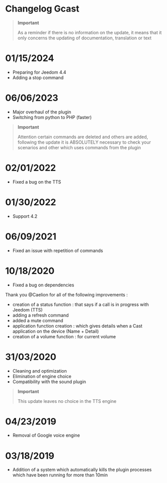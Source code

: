 # Changelog Gcast

>**Important**
>
>As a reminder if there is no information on the update, it means that it only concerns the updating of documentation, translation or text

# 01/15/2024

- Preparing for Jeedom 4.4
- Adding a stop command

# 06/06/2023

- Major overhaul of the plugin 
- Switching from python to PHP (faster)

>**Important**
>
>Attention certain commands are deleted and others are added, following the update it is ABSOLUTELY necessary to check your scenarios and other which uses commands from the plugin

# 02/01/2022

- Fixed a bug on the TTS

# 01/30/2022

- Support 4.2

# 06/09/2021

- Fixed an issue with repetition of commands

# 10/18/2020

- Fixed a bug on dependencies

Thank you @Caelion for all of the following improvements :

- creation of a status function : that says if a call is in progress with Jeedom (TTS)
- adding a refresh command
- added a mute command
- application function creation : which gives details when a Cast application on the device (Name + Detail)
- creation of a volume function : for current volume

# 31/03/2020

- Cleaning and optimization
- Elimination of engine choice
- Compatibility with the sound plugin

>**Important**
>
>This update leaves no choice in the TTS engine


# 04/23/2019

- Removal of Google voice engine

# 03/18/2019

- Addition of a system which automatically kills the plugin processes which have been running for more than 10min

